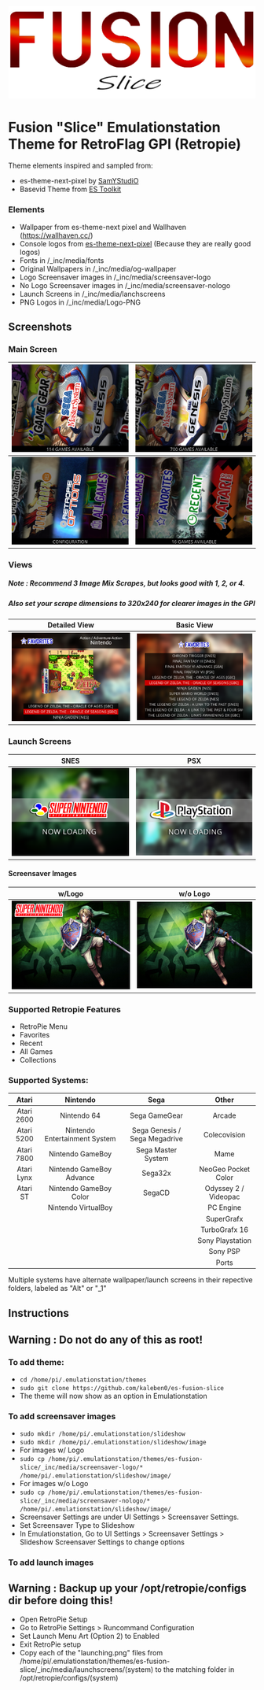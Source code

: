 ![Logo1](/_inc/images/fusion.png)

<h1>Fusion "Slice" Emulationstation Theme for RetroFlag GPI (Retropie)</h1>

Theme elements inspired and sampled from:
 * es-theme-next-pixel by [SamYStudiO](https://github.com/SamYStudiO/es-theme-next-pixel)
 * Basevid Theme from [ES Toolkit](https://github.com/mattrixk/es-toolkit)
 
<h3>Elements</h4>

 * Wallpaper from es-theme-next pixel and Wallhaven (https://wallhaven.cc/)
 * Console logos from [es-theme-next-pixel](https://github.com/SamYStudiO/es-theme-next-pixel) (Because they are really good logos)
 * Fonts in /_inc/media/fonts
 * Original Wallpapers in /_inc/media/og-wallpaper
 * Logo Screensaver images in /_inc/media/screensaver-logo
 * No Logo Screensaver images in /_inc/media/screensaver-nologo
 * Launch Screens in /_inc/media/lanchscreens
 * PNG Logos in /_inc/media/Logo-PNG

<h2>Screenshots</h2>

<h3>Main Screen</h3>
 
| ![Screenshot1](/_inc/media/screenshots/slice.png) | ![Screenshot2](/_inc/media/screenshots/slice2.png)
| ---------- | ------------- |
| ![Screenshot3](/_inc/media/screenshots/slice3.png) | ![Screenshot4](/_inc/media/screenshots/slice4.png)


<h3>Views</h3>
<h5>Note : Recommend 3 Image Mix Scrapes, but looks good with 1, 2, or 4. </h5>
<h5>Also set your scrape dimensions to 320x240 for clearer images in the GPI</h5>

| Detailed View | Basic View |
| --- | --- |
| ![Screenshot10](/_inc/media/screenshots/slice-detailed.png) | ![Screenshot6](/_inc/media/screenshots/slice-basic.png) | 


<h3>Launch Screens</h3>

| SNES | PSX |
| --- | --- |
| ![Screenshot7](/_inc/media/launchscreens/snes/launching.png) | ![Screenshot8](/_inc/media/launchscreens/psx/launching.png) |



<h4>Screensaver Images</h4>

w/Logo | w/o Logo
| --- | ---
| ![Saver20](/_inc/media/screensaver-logo/zelda.png) | ![Saver21](/_inc/media/screensaver-nologo/zelda.png) |


<h3>Supported Retropie Features</h3>

* RetroPie Menu 
* Favorites
* Recent
* All Games
* Collections

<h3>Supported Systems:</h3>

| Atari | Nintendo | Sega | Other 
| :---: | :---: | :---: | :---:
| Atari 2600 |  Nintendo 64 | Sega GameGear | Arcade 
| Atari 5200 |  Nintendo Entertainment System | Sega Genesis / Sega Megadrive | Colecovision 
| Atari 7800 | Nintendo GameBoy | Sega Master System | Mame
| Atari Lynx | Nintendo GameBoy Advance | Sega32x | NeoGeo Pocket Color
| Atari ST  | Nintendo GameBoy Color | SegaCD |  Odyssey 2 / Videopac
|  |  Nintendo VirtualBoy |  | PC Engine 
|  |  |  | SuperGrafx
|  |  |  | TurboGrafx 16
|  |  |  | Sony Playstation
|  |  |  | Sony PSP
|  |  |  | Ports 

Multiple systems have alternate wallpaper/launch screens in their repective folders, labeled as "Alt" or "_1"

<h2>Instructions</h2>

<h2>Warning : Do not do any of this as root! </h2>

<h3>To add theme: </h3>

* `cd /home/pi/.emulationstation/themes`
* `sudo git clone https://github.com/kaleben0/es-fusion-slice`
* The theme will now show as an option in Emulationstation

<h3>To add screensaver images</h3>

* `sudo mkdir /home/pi/.emulationstation/slideshow`
* `sudo mkdir /home/pi/.emulationstation/slideshow/image`
* For images w/ Logo
 * `sudo cp /home/pi/.emulationstation/themes/es-fusion-slice/_inc/media/screensaver-logo/* /home/pi/.emulationstation/slideshow/image/`
* For images w/o Logo
 * `sudo cp /home/pi/.emulationstation/themes/es-fusion-slice/_inc/media/screensaver-nologo/* /home/pi/.emulationstation/slideshow/image/`
* Screensaver Settings are under UI Settings > Screensaver Settings. 
* Set Screensaver Type to Slideshow
* In Emulationstation, Go to UI Settings > Screensaver Settings > Slideshow Screensaver Settings to change options

<h3>To add launch images</h3>

<h2>Warning : Backup up your /opt/retropie/configs dir before doing this!</h2>

* Open RetroPie Setup
* Go to RetroPie Settings > Runcommand Configuration
* Set Launch Menu Art (Option 2) to Enabled
* Exit RetroPie setup
* Copy each of the "launching.png" files from /home/pi/.emulationstation/themes/es-fusion-slice/_inc/media/launchscreens/(system) to the matching folder in /opt/retropie/configs/(system) 
